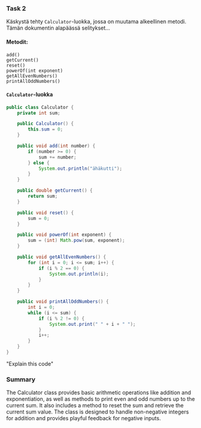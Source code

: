 ### Task 2

Käskystä tehty ```Calculator```-luokka, jossa on muutama alkeellinen metodi. Tämän dokumentin alapäässä selitykset...
#### Metodit: 
```
add() 
getCurrent()
reset()
powerOf(int exponent)
getAllEvenNumbers()
printAllOddNumbers()
```
#### ```Calculator```-luokka

```java
public class Calculator {
    private int sum;

    public Calculator() {
        this.sum = 0;
    }

    public void add(int number) {
        if (number >= 0) {
            sum += number;
        } else {
            System.out.println("ähäkutti");
        }
    }

    public double getCurrent() {
        return sum;
    }

    public void reset() {
        sum = 0;
    }

    public void powerOf(int exponent) {
        sum = (int) Math.pow(sum, exponent);
    }

    public void getAllEvenNumbers() {
        for (int i = 0; i <= sum; i++) {
            if (i % 2 == 0) {
                System.out.println(i);
            }
        }
    }

    public void printAllOddNumbers() {
        int i = 0;
        while (i <= sum) {
            if (i % 2 != 0) {
                System.out.print(" " + i + " ");
            }
            i++;
        }
    }
}
```
"Explain this code"
### Summary   
The Calculator class provides basic arithmetic operations like addition and exponentiation, as well as methods to print even and odd numbers up to the current sum. It also includes a method to reset the sum and retrieve the current sum value. The class is designed to handle non-negative integers for addition and provides playful feedback for negative inputs.